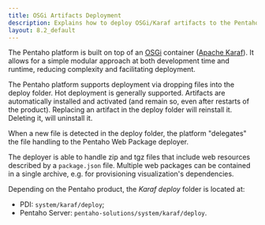 ```yaml
---
title: OSGi Artifacts Deployment
description: Explains how to deploy OSGi/Karaf artifacts to the Pentaho Platform.
layout: 8.2_default
---
```


The Pentaho platform is built on top of an [OSGi](https://www.osgi.org/) container 
([Apache Karaf](https://karaf.apache.org)).
It allows for a simple modular approach at both development time and runtime, 
reducing complexity and facilitating deployment.

The Pentaho platform supports deployment via dropping files into the deploy folder. Hot deployment is generally supported.
Artifacts are automatically installed and activated (and remain so, even after restarts of the product). 
Replacing an artifact in the deploy folder will reinstall it. Deleting it, will uninstall it.

When a new file is detected in the deploy folder, the platform "delegates" the file handling to the Pentaho Web Package deployer.

The deployer is able to handle zip and tgz files that include web resources described by a `package.json` file.
Multiple web packages can be contained in a single archive, e.g. for provisioning visualization's dependencies.

Depending on the Pentaho product, the _Karaf deploy_ folder is located at:
- PDI: `system/karaf/deploy`;
- Pentaho Server: `pentaho-solutions/system/karaf/deploy`.
